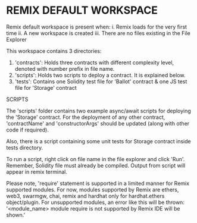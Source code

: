 # REMIX DEFAULT WORKSPACE

Remix default workspace is present when:
i. Remix loads for the very first time
ii. A new workspace is created
iii. There are no files existing in the File Explorer

This workspace contains 3 directories:

1. 'contracts': Holds three contracts with different complexity level, denoted with number prefix in file name.
2. 'scripts': Holds two scripts to deploy a contract. It is explained below.
3. 'tests': Contains one Solidity test file for 'Ballot' contract & one JS test file for 'Storage' contract

SCRIPTS

The 'scripts' folder contains two example async/await scripts for deploying the 'Storage' contract.
For the deployment of any other contract, 'contractName' and 'constructorArgs' should be updated (along with other code if required).

Also, there is a script containing some unit tests for Storage contract inside tests directory.

To run a script, right click on file name in the file explorer and click 'Run'. Remember, Solidity file must already be compiled.
Output from script will appear in remix terminal.

Please note, 'require' statement is supported in a limited manner for Remix supported modules.
For now, modules supported by Remix are ethers, web3, swarmgw, chai, remix and hardhat only for hardhat.ethers object/plugin.
For unsupported modules, an error like this will be thrown: '<module_name> module require is not supported by Remix IDE will be shown.'
